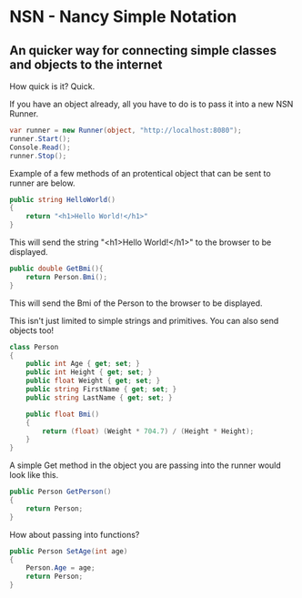 # NSN - Nancy Simple Notation
## An quicker way for connecting simple classes and objects to the internet

How quick is it? Quick.

If you have an object already, all you have to do is to pass it into a new NSN Runner.

```C#
var runner = new Runner(object, "http://localhost:8080");
runner.Start();
Console.Read();
runner.Stop();
```

Example of a few methods of an protentical object that can be sent to runner are below.

```C#
public string HelloWorld()
{
    return "<h1>Hello World!</h1>"
}
```

This will send the string "\<h1\>Hello World!\</h1\>" to the browser to be displayed.
```C#
public double GetBmi(){
    return Person.Bmi();
}
```
This will send the Bmi of the Person to the browser to be displayed.

This isn't just limited to simple strings and primitives. You can also send objects too!

```C#
class Person
{
    public int Age { get; set; }
    public int Height { get; set; }
    public float Weight { get; set; }
    public string FirstName { get; set; }
    public string LastName { get; set; }

    public float Bmi()
    {
        return (float) (Weight * 704.7) / (Height * Height);
    }
}
```

A simple Get method in the object you are passing into the runner would look like this.
```C#
public Person GetPerson()
{
    return Person;
}
```
How about passing into functions?
```C#
public Person SetAge(int age)
{
    Person.Age = age;
    return Person;
}
```
